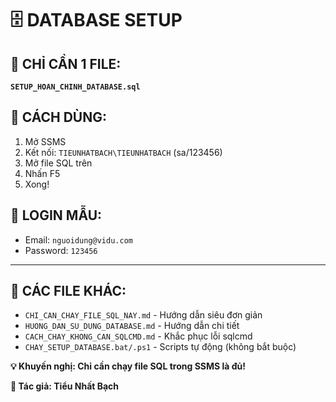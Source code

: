 # 🗄️ DATABASE SETUP

## 🎯 CHỈ CẦN 1 FILE:
**`SETUP_HOAN_CHINH_DATABASE.sql`**

## 🚀 CÁCH DÙNG:
1. Mở SSMS
2. Kết nối: `TIEUNHATBACH\TIEUNHATBACH` (sa/123456)
3. Mở file SQL trên
4. Nhấn F5
5. Xong!

## 🔑 LOGIN MẪU:
- Email: `nguoidung@vidu.com`
- Password: `123456`

---

## 📁 CÁC FILE KHÁC:
- `CHI_CAN_CHAY_FILE_SQL_NAY.md` - Hướng dẫn siêu đơn giản
- `HUONG_DAN_SU_DUNG_DATABASE.md` - Hướng dẫn chi tiết
- `CACH_CHAY_KHONG_CAN_SQLCMD.md` - Khắc phục lỗi sqlcmd
- `CHAY_SETUP_DATABASE.bat/.ps1` - Scripts tự động (không bắt buộc)

**💡 Khuyến nghị: Chỉ cần chạy file SQL trong SSMS là đủ!**

**💎 Tác giả: Tiểu Nhất Bạch**
